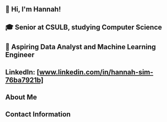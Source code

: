## 👋 Hi, I'm Hannah!

## 🎓 Senior at CSULB, studying Computer Science
## 🔭 Aspiring Data Analyst and Machine Learning Engineer

## LinkedIn: [www.linkedin.com/in/hannah-sim-76ba7921b]

## About Me

## Contact Information
